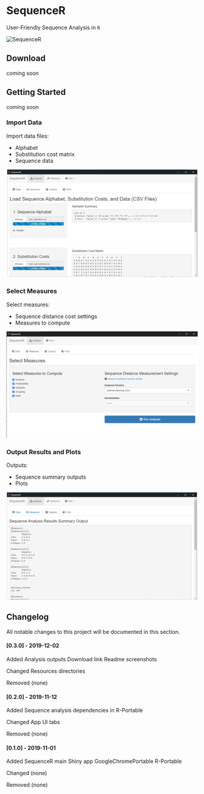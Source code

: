 **SequenceR**  
==============

User-Friendly Sequence Analysis in `R`

![SequenceR](/_img/tutorial_screenvid_analysis_v1.gif "SequenceR")

## Download

coming soon


## Getting Started

coming soon

### Import Data

Import data files:
- Alphabet
- Substitution cost matrix
- Sequence data

![Import data files](/_img/readme_analysis_data_import.png "Import data files")

### Select Measures

Select measures: 
- Sequence distance cost settings
- Measures to compute

![Measures](/_img/readme_analysis_measures.png "Measures")

### Output Results and Plots

Outputs: 
- Sequence summary outputs
- Plots

![Measures](/_img/readme_analysis_outputs.png "Measures")



## Changelog

All notable changes to this project will be documented in this section.

#### [0.3.0] - 2019-12-02
Added
Analysis outputs
Download link
Readme screenshots

Changed
Resources directories

Removed
(none)


#### [0.2.0] - 2019-11-12
Added
Sequence analysis dependencies in R-Portable

Changed
App UI tabs

Removed
(none)


#### [0.1.0] - 2019-11-01

Added
SequenceR main Shiny app
GoogleChromePortable
R-Portable

Changed
(none)

Removed
(none)

